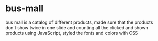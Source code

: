 # bus-mall
bus mall is a catalog of different products, made sure that the products don't show twice in one slide and counting all the clicked and shown products using JavaScript, styled the fonts and colors with CSS